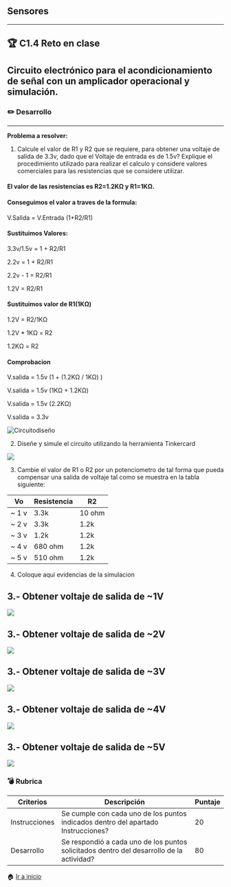 ## Sensores
---
## :trophy: C1.4 Reto en clase
## Circuito electrónico para el acondicionamiento de señal con un amplicador operacional y simulación.

### :pencil2: Desarrollo
---
**Problema a resolver:**

1. Calcule el valor de R1 y R2  que se requiere, para obtener una voltaje de salida de 3.3v, dado que el Voltaje de entrada es de 1.5v? Explique el procedimiento utilizado para realizar el calculo y considere valores comerciales para las resistencias que se considere utilizar.

#### El valor de las resistencias es R2=1.2KΩ y R1=1KΩ. 

#### Conseguimos el valor a traves de la formula:

V.Salida = V.Entrada (1+R2/R1)

#### Sustituimos Valores:

3.3v/1.5v = 1 + R2/R1

2.2v = 1 + R2/R1

2.2v - 1 = R2/R1

1.2V = R2/R1

#### Sustituimos valor de R1(1KΩ)

1.2V = R2/1KΩ

1.2V * 1KΩ = R2

1.2KΩ = R2

#### Comprobacion

V.salida = 1.5v (1 + (1.2KΩ / 1KΩ) )

V.salida = 1.5v (1KΩ + 1.2KΩ)

V.salida = 1.5v (2.2KΩ)

V.salida = 3.3v

![Circuitodiseño](https://github.com/JavieRM3N/SistemasProgramables/blob/29cb258e6dad094f858418b4cdd3ffdc175a15ee/img/C1.4ejemplo1.png)

2. Diseñe y simule el circuito utilizando la herramienta Tinkercard

![](https://github.com/Mauricio211/SProgramables/blob/main/img/C1.4-1.png)

3. Cambie el valor de R1 o R2 por un potenciometro de tal forma que pueda compensar una salida de voltaje tal como se muestra en la tabla siguiente:

 Vo | Resistencia | R2 |
---|---|--|
~ 1 v| 3.3k | 10 ohm|
~ 2 v| 3.3k | 1.2k|
~ 3 v| 1.2k | 1.2k|
~ 4 v| 680 ohm | 1.2k|
~ 5 v| 510 ohm | 1.2k|

4. Coloque aqui evidencias de la simulacion

## 3.- Obtener voltaje de salida de ~1V

![](https://github.com/Mauricio211/SProgramables/blob/main/img/C1.4-2.png)

## 3.- Obtener voltaje de salida de ~2V

![](https://github.com/Mauricio211/SProgramables/blob/main/img/C1.4-3.png)

## 3.- Obtener voltaje de salida de ~3V

![](https://github.com/Mauricio211/SProgramables/blob/main/img/C1.4-4.png)

## 3.- Obtener voltaje de salida de ~4V

![](https://github.com/Mauricio211/SProgramables/blob/main/img/C1.4-5.png)

## 3.- Obtener voltaje de salida de ~5V

![](https://github.com/Mauricio211/SProgramables/blob/main/img/C1.4-6.png)

### :bomb: Rubrica

| Criterios     | Descripción                                                                                  | Puntaje |
| ------------- | -------------------------------------------------------------------------------------------- | ------- |
| Instrucciones | Se cumple con cada uno de los puntos indicados dentro del apartado Instrucciones?            | 20 |
| Desarrollo    | Se respondió a cada uno de los puntos solicitados dentro del desarrollo de la actividad?     | 80      |

:house: [Ir a inicio](https://github.com/Mauricio211/SProgramables)
